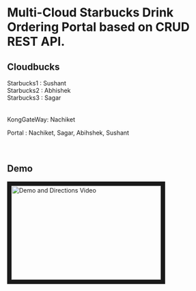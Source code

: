 # Multi-Cloud Starbucks Drink Ordering Portal based on CRUD REST API.
## Cloudbucks

Starbucks1 : Sushant  <br>
Starbucks2 : Abhishek <br>
Starbucks3 : Sagar    <br><br><br>
KongGateWay: Nachiket <br>

Portal : Nachiket, Sagar, Abihshek, Sushant<br><br><br>

## Demo

<a href="https://www.youtube.com/watch?v=HM9CImS1Lug"><img src="https://cloud.githubusercontent.com/assets/17586634/25325194/1f9373bc-287f-11e7-9b5c-72bafb9ae3f5.PNG" alt="Demo and Directions Video" width="350" height="220" border="10" /></a>
